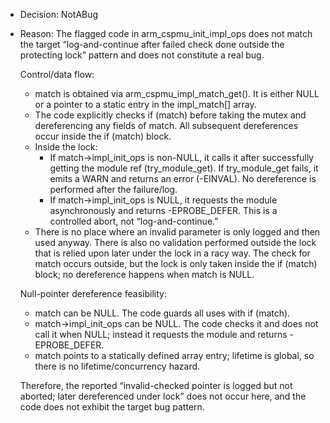 - Decision: NotABug
- Reason: The flagged code in arm_cspmu_init_impl_ops does not match the target “log-and-continue after failed check done outside the protecting lock” pattern and does not constitute a real bug.

  Control/data flow:
  - match is obtained via arm_cspmu_impl_match_get(). It is either NULL or a pointer to a static entry in the impl_match[] array.
  - The code explicitly checks if (match) before taking the mutex and dereferencing any fields of match. All subsequent dereferences occur inside the if (match) block.
  - Inside the lock:
    - If match->impl_init_ops is non-NULL, it calls it after successfully getting the module ref (try_module_get). If try_module_get fails, it emits a WARN and returns an error (-EINVAL). No dereference is performed after the failure/log.
    - If match->impl_init_ops is NULL, it requests the module asynchronously and returns -EPROBE_DEFER. This is a controlled abort, not “log-and-continue.”
  - There is no place where an invalid parameter is only logged and then used anyway. There is also no validation performed outside the lock that is relied upon later under the lock in a racy way. The check for match occurs outside, but the lock is only taken inside the if (match) block; no dereference happens when match is NULL.

  Null-pointer dereference feasibility:
  - match can be NULL. The code guards all uses with if (match).
  - match->impl_init_ops can be NULL. The code checks it and does not call it when NULL; instead it requests the module and returns -EPROBE_DEFER.
  - match points to a statically defined array entry; lifetime is global, so there is no lifetime/concurrency hazard.

  Therefore, the reported “invalid-checked pointer is logged but not aborted; later dereferenced under lock” does not occur here, and the code does not exhibit the target bug pattern.
